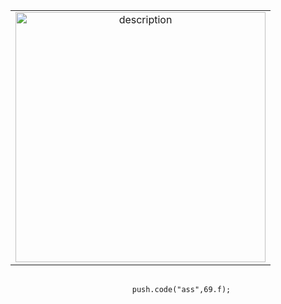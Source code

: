 <div align="center">

  <table>
    <tr>
      <td align="center">
        <img src="baby.gif" width="400" alt="description">
      </td>
    </tr>
  </table>
  <pre>
    <code>
      push.code("ass",69.f);
    </code>
  </pre>
</div>
